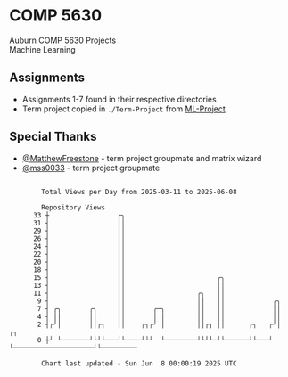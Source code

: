 # COMP 5630
Auburn COMP 5630 Projects  
Machine Learning

## Assignments
- Assignments 1-7 found in their respective directories
- Term project copied in `./Term-Project` from [ML-Project](https://github.com/wumphlett/ML-Project)

## Special Thanks
- [@MatthewFreestone](https://github.com/MatthewFreestone) - term project groupmate and matrix wizard
- [@mss0033](https://github.com/mss0033) - term project groupmate

```

        Total Views per Day from 2025-03-11 to 2025-06-08

        Repository Views
      33 ┼                 ╭╮
      31 ┤                 ││
      29 ┤                 ││
      26 ┤                 ││
      24 ┤                 ││
      22 ┤                 ││
      20 ┤                 ││
      18 ┤                 ││
      15 ┤                 ││                       ╭╮
      13 ┤                 ││                       ││
      11 ┤                 ││                  ╭╮   ││
       9 ┤                 ││                  ││   ││            ╭╮
       7 ┤ ╭╮       ╭╮     ││       ╭─╮        ││   ││            ││
       4 ┤ ││       ││     ││       │ │        ││   ││            ││
       2 ┤╭╯│       ││╭╮   ││    ╭╮╭╯ │        ││╭╮ ││      ╭╮   ╭╯│                    ╭╮
       0 ┼╯ ╰───────╯╰╯╰───╯╰────╯╰╯  ╰────────╯╰╯╰─╯╰──────╯╰───╯ ╰────────────────────╯╰─────────

        Chart last updated - Sun Jun  8 00:00:19 2025 UTC
        
```
